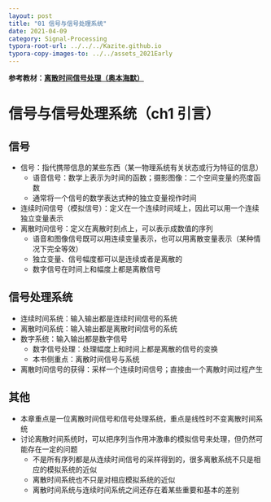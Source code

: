 ```yaml
---
layout: post
title: "01 信号与信号处理系统"
date: 2021-04-09
category: Signal-Processing
typora-root-url: ../../../Kazite.github.io
typora-copy-images-to: ../../assets_2021Early
---
```


**参考教材：[离散时间信号处理（奥本海默）](https://baike.baidu.com/item/离散时间信号处理（第三版）/20378714?fr=aladdin)**

# 信号与信号处理系统（ch1 引言）

## 信号

* 信号：指代携带信息的某些东西（某一物理系统有关状态或行为特征的信息）
  * 语音信号：数学上表示为时间的函数；摄影图像：二个空间变量的亮度函数
  * 通常将一个信号的数学表达式种的独立变量视作时间
* 连续时间信号（模拟信号）：定义在一个连续时间域上，因此可以用一个连续独立变量表示
* 离散时间信号：定义在离散时刻点上，可以表示成数值的序列
  * 语音和图像信号既可以用连续变量表示，也可以用离散变量表示（某种情况下完全等效）
  * 独立变量、信号幅度都可以是连续或者是离散的
  * 数字信号在时间上和幅度上都是离散信号

## 信号处理系统

* 连续时间系统：输入输出都是连续时间信号的系统
* 离散时间系统：输入输出都是离散时间信号的系统
* 数字系统：输入输出都是数字信号
  * 数字信号处理：处理幅度上和时间上都是离散的信号的变换
  * 本书侧重点：离散时间信号与系统
* 离散时间信号的获得：采样一个连续时间信号；直接由一个离散时间过程产生

## 其他

* 本章重点是一位离散时间信号和信号处理系统，重点是线性时不变离散时间系统
* 讨论离散时间系统时，可以把序列当作用冲激串的模拟信号来处理，但仍然可能存在一定的问题
  * 不是所有序列都是从连续时间信号的采样得到的，很多离散系统不只是相应的模拟系统的近似
  * 离散时间系统也不只是对相应模拟系统的近似
  * 离散时间系统与连续时间系统之间还存在着某些重要和基本的差别